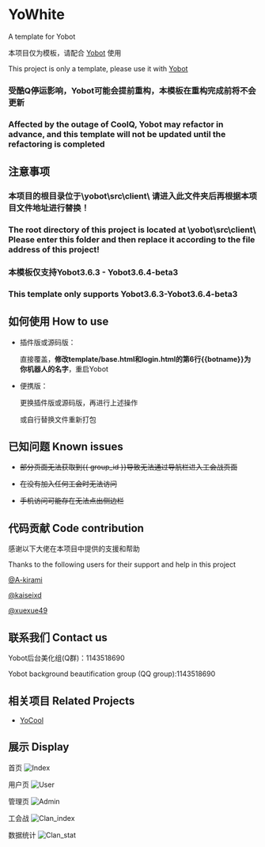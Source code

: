 # YoWhite
A template for Yobot

本项目仅为模板，请配合 [Yobot](https://github.com/pcrbot/yobot) 使用

This project is only a template, please use it with [Yobot](https://github.com/pcrbot/yobot)

### 受酷Q停运影响，Yobot可能会提前重构，本模板在重构完成前将不会更新
### Affected by the outage of CoolQ, Yobot may refactor in advance, and this template will not be updated until the refactoring is completed

## 注意事项

### 本项目的根目录位于\yobot\src\client\ 请进入此文件夹后再根据本项目文件地址进行替换！
### The root directory of this project is located at \yobot\src\client\ Please enter this folder and then replace it according to the file address of this project!

### 本模板仅支持Yobot3.6.3 - Yobot3.6.4-beta3
### This template only supports Yobot3.6.3-Yobot3.6.4-beta3

## 如何使用 How to use

- 插件版或源码版：

  直接覆盖，**修改template/base.html和login.html的第6行{{botname}}为你机器人的名字**，重启Yobot 

- 便携版：

  更换插件版或源码版，再进行上述操作

  或自行替换文件重新打包

## 已知问题 Known issues

- ~~部分页面无法获取到{{ group_id }}导致无法通过导航栏进入工会战页面~~

- ~~在没有加入任何工会时无法访问~~

- ~~手机访问可能存在无法点出侧边栏~~

## 代码贡献 Code contribution

感谢以下大佬在本项目中提供的支援和帮助

Thanks to the following users for their support and help in this project

[@A-kirami](https://github.com/A-kirami)

[@kaiseixd](https://github.com/kaiseixd)

[@xuexue49](https://github.com/xuexue49)

## 联系我们 Contact us

Yobot后台美化组(Q群)：1143518690

Yobot background beautification group (QQ group):1143518690

## 相关项目 Related Projects

- [YoCool](https://github.com/A-kirami/YoCool/)

## 展示 Display

首页
![Index](img/index.png)

用户页
![User](img/user.png)

管理页
![Admin](img/admin.png)

工会战
![Clan_index](img/clan_index.png)

数据统计
![Clan_stat](img/clan_stat.png)

